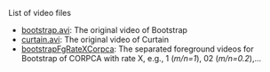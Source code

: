 
List of video files

- [bootstrap.avi](https://github.com/huynhlvd/corpca/blob/master/videos/bootstrap.avi?raw=true): The original video of Bootstrap
- [curtain.avi](https://github.com/huynhlvd/corpca/blob/master/videos/curtain.avi?raw=true): The original video of Curtain
- [bootstrapFgRateXCorpca](): The separated foreground videos for Bootstrap of CORPCA with rate X, e.g., 1 (_m/n=1_), 02 (_m/n=0.2_),...
